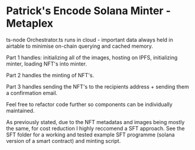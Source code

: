 # Patrick's Encode Solana Minter - Metaplex

ts-node Orchestrator.ts runs in cloud - important data always held in airtable to minimise on-chain querying and cached memory.

Part 1 handles: initializing all of the images, hosting on IPFS, initializing minter, loading NFT's into minter.

Part 2 handles the minting of NFT's.

Part 3 handles sending the NFT's to the recipients address + sending them a confirmation email.

Feel free to refactor code further so components can be individually maintained. 


As previously stated, due to the NFT metadatas and images being mostly the same, for cost reduction I highly reccomend a SFT approach. See the SFT folder for a working and tested example SFT programme (solana version of a smart contract) and minting script.